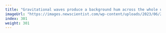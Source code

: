 ```yaml
---
title: "Gravitational waves produce a background hum across the whole universe"
imageUrl: "https://images.newscientist.com/wp-content/uploads/2023/06/28173144/SEI_162045713.jpg?width=788"
index: 301
weight: 301
---
```

